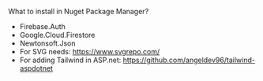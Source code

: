What to install in Nuget Package Manager?

- Firebase.Auth
- Google.Cloud.Firestore
- Newtonsoft.Json
- For SVG needs: https://www.svgrepo.com/
- For adding Tailwind in ASP.net: https://github.com/angeldev96/tailwind-aspdotnet
